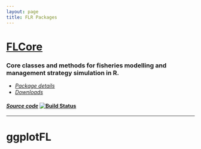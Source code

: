 ```yaml
---
layout: page
title: FLR Packages
---
```


# [FLCore](http://flr-project.org/FLCore)

### Core classes and methods for fisheries modelling and management strategy simulation in R.

- [*Package details*](http://flr-project.org/FLCore)
- [*Downloads*](https://github.com/flr/FLCore/releases/latest)

#### [*Source code*](http://github.com/flr/FLCore/) [![Build Status](https://travis-ci.org/flr/FLCore.svg?branch=master)](https://travis-ci.org/flr/FLCore)

___

# ggplotFL

